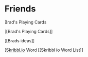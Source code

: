 # Friends

Brad's Playing Cards

[[Brad's Playing Cards]]

[[Brads ideas]]

[[Skribbl.io](http://skribbl.io) Word [[Skribbl io Word List]]